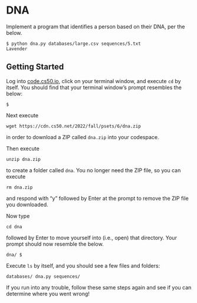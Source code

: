 DNA
===

Implement a program that identifies a person based on their DNA, per the below.

    $ python dna.py databases/large.csv sequences/5.txt
    Lavender
    

Getting Started
---------------

Log into [code.cs50.io](https://code.cs50.io/), click on your terminal window, and execute `cd` by itself. You should find that your terminal window’s prompt resembles the below:

    $
    

Next execute

    wget https://cdn.cs50.net/2022/fall/psets/6/dna.zip
    

in order to download a ZIP called `dna.zip` into your codespace.

Then execute

    unzip dna.zip
    

to create a folder called `dna`. You no longer need the ZIP file, so you can execute

    rm dna.zip
    

and respond with “y” followed by Enter at the prompt to remove the ZIP file you downloaded.

Now type

    cd dna
    

followed by Enter to move yourself into (i.e., open) that directory. Your prompt should now resemble the below.

    dna/ $
    

Execute `ls` by itself, and you should see a few files and folders:

    databases/ dna.py sequences/
    

If you run into any trouble, follow these same steps again and see if you can determine where you went wrong!
